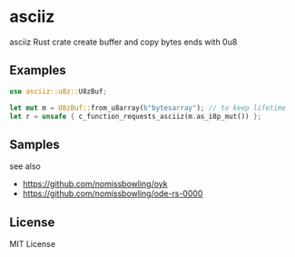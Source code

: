 asciiz
======

asciiz Rust crate create buffer and copy bytes ends with 0u8


Examples
--------

```rust
use asciiz::u8z::U8zBuf;

let mut m = U8zBuf::from_u8array(b"bytesarray"); // to keep lifetime
let r = unsafe { c_function_requests_asciiz(m.as_i8p_mut()) };
```


Samples
-------

see also

- [ https://github.com/nomissbowling/oyk ]( https://github.com/nomissbowling/oyk )
- [ https://github.com/nomissbowling/ode-rs-0000 ]( https://github.com/nomissbowling/ode-rs-0000 )


License
-------

MIT License
